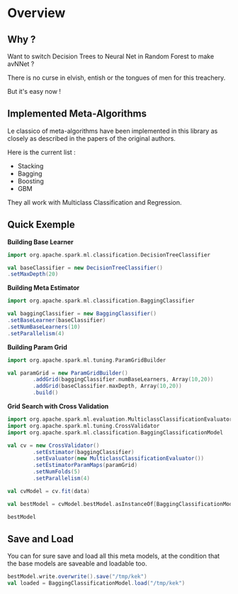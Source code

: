 # Overview 

## Why ?

Want to switch Decision Trees to Neural Net in Random Forest to make avNNet ?

There is no curse in elvish, entish or the tongues of men for this treachery.

But it's easy now !

## Implemented Meta-Algorithms

Le classico of meta-algorithms have been implemented in this library as closely as described in the papers of the original authors.

Here is the current list :

 * Stacking
 * Bagging
 * Boosting
 * GBM
 
They all work with Multiclass Classification and Regression.

## Quick Exemple

**Building Base Learner**

```scala
import org.apache.spark.ml.classification.DecisionTreeClassifier

val baseClassifier = new DecisionTreeClassifier()
.setMaxDepth(20)
```

**Building Meta Estimator**

```scala
import org.apache.spark.ml.classification.BaggingClassifier

val baggingClassifier = new BaggingClassifier()
.setBaseLearner(baseClassifier)
.setNumBaseLearners(10)
.setParallelism(4)
```

**Building Param Grid**

```scala
import org.apache.spark.ml.tuning.ParamGridBuilder

val paramGrid = new ParamGridBuilder()
        .addGrid(baggingClassifier.numBaseLearners, Array(10,20))
        .addGrid(baseClassifier.maxDepth, Array(10,20))
        .build()
```

**Grid Search with Cross Validation**

```scala
import org.apache.spark.ml.evaluation.MulticlassClassificationEvaluator
import org.apache.spark.ml.tuning.CrossValidator
import org.apache.spark.ml.classification.BaggingClassificationModel

val cv = new CrossValidator()
        .setEstimator(baggingClassifier)
        .setEvaluator(new MulticlassClassificationEvaluator())
        .setEstimatorParamMaps(paramGrid)
        .setNumFolds(5)
        .setParallelism(4)

val cvModel = cv.fit(data)

val bestModel = cvModel.bestModel.asInstanceOf[BaggingClassificationModel]

bestModel
```

## Save and Load

You can for sure save and load all this meta models, at the condition that the base models are saveable and loadable too.

```scala
bestModel.write.overwrite().save("/tmp/kek")
val loaded = BaggingClassificationModel.load("/tmp/kek")
```